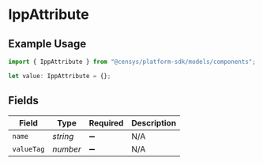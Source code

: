 # IppAttribute

## Example Usage

```typescript
import { IppAttribute } from "@censys/platform-sdk/models/components";

let value: IppAttribute = {};
```

## Fields

| Field              | Type               | Required           | Description        |
| ------------------ | ------------------ | ------------------ | ------------------ |
| `name`             | *string*           | :heavy_minus_sign: | N/A                |
| `valueTag`         | *number*           | :heavy_minus_sign: | N/A                |